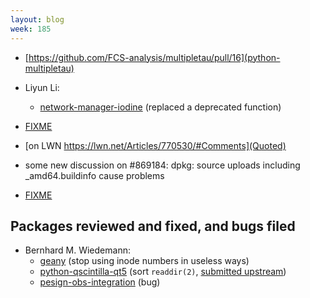 ```yaml
---
layout: blog
week: 185
---
```


* [https://github.com/FCS-analysis/multipletau/pull/16](python-multipletau)

* Liyun Li:
   * [network-manager-iodine](https://gitlab.gnome.org/GNOME/network-manager-iodine/merge_requests/1) (replaced a deprecated function)

* [FIXME](http://lists.gnu.org/archive/html/info-mtools/2018-11/msg00000.html)

* [on LWN https://lwn.net/Articles/770530/#Comments](Quoted)

* some new discussion on #869184: dpkg: source uploads including _amd64.buildinfo cause problems


* [FIXME](https://bugs.debian.org/901473#33)


Packages reviewed and fixed, and bugs filed
-------------------------------------------

* Bernhard M. Wiedemann:
    * [geany](https://github.com/geany/geany/pull/1989) (stop using inode numbers in useless ways)
    * [python-qscintilla-qt5](https://build.opensuse.org/request/show/647086) (sort `readdir(2)`, [submitted upstream](https://www.riverbankcomputing.com/pipermail/qscintilla/2018-November/001349.html))
    * [pesign-obs-integration](https://bugzilla.opensuse.org/show_bug.cgi?id=1114605) (bug)
